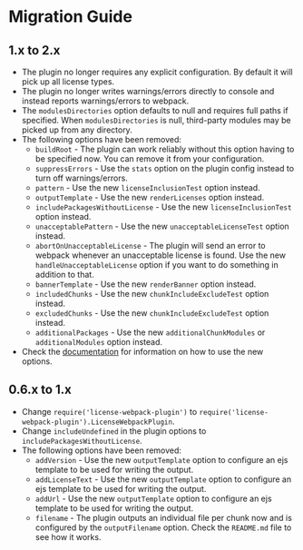 # Migration Guide

## 1.x to 2.x
* The plugin no longer requires any explicit configuration. By default it will pick up all license types.
* The plugin no longer writes warnings/errors directly to console and instead reports warnings/errors to webpack.
* The `modulesDirectories` option defaults to null and requires full paths if specified. When `modulesDirectories` is null, third-party modules may be picked up from any directory.
* The following options have been removed:
  - `buildRoot` - The plugin can work reliably without this option having to be specified now. You can remove it from your configuration.
  - `suppressErrors` - Use the `stats` option on the plugin config instead to turn off warnings/errors.
  - `pattern` - Use the new `licenseInclusionTest` option instead.
  - `outputTemplate` - Use the new `renderLicenses` option instead.
  - `includePackagesWithoutLicense` - Use the new `licenseInclusionTest` option instead.
  - `unacceptablePattern` - Use the new `unacceptableLicenseTest` option instead.
  - `abortOnUnacceptableLicense` - The plugin will send an error to webpack whenever an unacceptable license is found. Use the new `handleUnacceptableLicense` option if you want to do something in addition to that.
  - `bannerTemplate` - Use the new `renderBanner` option instead.
  - `includedChunks` - Use the new `chunkIncludeExcludeTest` option instead.
  - `excludedChunks` - Use the new `chunkIncludeExcludeTest` option instead.
  - `additionalPackages` - Use the new `additionalChunkModules` or `additionalModules` option instead.
* Check the [documentation](DOCUMENTATION.md) for information on how to use the new options.

## 0.6.x to 1.x

* Change `require('license-webpack-plugin')` to `require('license-webpack-plugin').LicenseWebpackPlugin`.
* Change `includeUndefined` in the plugin options to `includePackagesWithoutLicense`.
* The following options have been removed: 
  - `addVersion` - Use the new `outputTemplate` option to configure an ejs template to be used for writing the output.
  - `addLicenseText` - Use the new `outputTemplate` option to configure an ejs template to be used for writing the output.
  - `addUrl` - Use the new `outputTemplate` option to configure an ejs template to be used for writing the output.
  - `filename` - The plugin outputs an individual file per chunk now and is configured by the `outputFilename` option. Check the `README.md` file to see how it works.

